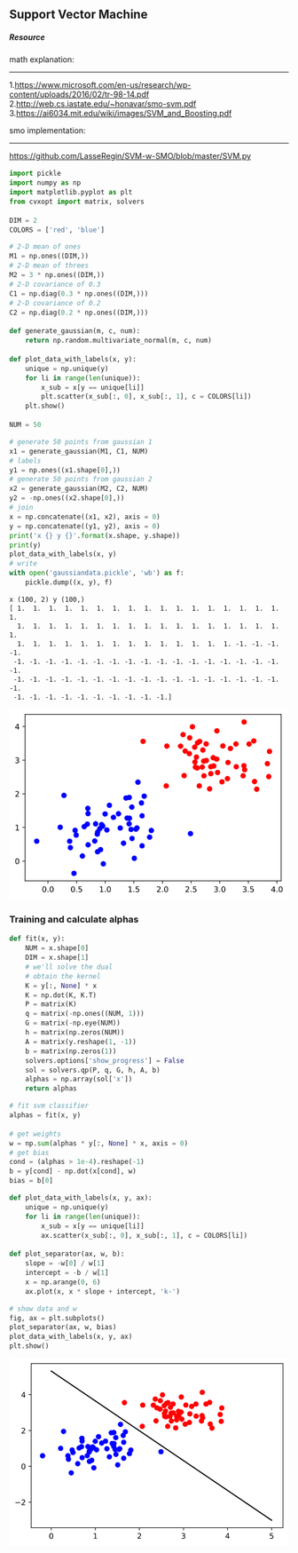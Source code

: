 ## Support Vector Machine

##### Resource
math explanation: 
___  
1.https://www.microsoft.com/en-us/research/wp-content/uploads/2016/02/tr-98-14.pdf
2.http://web.cs.iastate.edu/~honavar/smo-svm.pdf
3.https://ai6034.mit.edu/wiki/images/SVM_and_Boosting.pdf

smo implementation:
___
https://github.com/LasseRegin/SVM-w-SMO/blob/master/SVM.py



```python
import pickle
import numpy as np
import matplotlib.pyplot as plt
from cvxopt import matrix, solvers

DIM = 2
COLORS = ['red', 'blue']
```


```python
# 2-D mean of ones
M1 = np.ones((DIM,))
# 2-D mean of threes
M2 = 3 * np.ones((DIM,))
# 2-D covariance of 0.3
C1 = np.diag(0.3 * np.ones((DIM,)))
# 2-D covariance of 0.2
C2 = np.diag(0.2 * np.ones((DIM,)))

def generate_gaussian(m, c, num):
    return np.random.multivariate_normal(m, c, num)

def plot_data_with_labels(x, y):
    unique = np.unique(y)
    for li in range(len(unique)):
        x_sub = x[y == unique[li]]
        plt.scatter(x_sub[:, 0], x_sub[:, 1], c = COLORS[li])
    plt.show()

NUM = 50
```


```python
# generate 50 points from gaussian 1
x1 = generate_gaussian(M1, C1, NUM)
# labels
y1 = np.ones((x1.shape[0],))
# generate 50 points from gaussian 2
x2 = generate_gaussian(M2, C2, NUM)
y2 = -np.ones((x2.shape[0],))
# join
x = np.concatenate((x1, x2), axis = 0)
y = np.concatenate((y1, y2), axis = 0)
print('x {} y {}'.format(x.shape, y.shape))
print(y)
plot_data_with_labels(x, y)
# write
with open('gaussiandata.pickle', 'wb') as f:
    pickle.dump((x, y), f)
```

    x (100, 2) y (100,)
    [ 1.  1.  1.  1.  1.  1.  1.  1.  1.  1.  1.  1.  1.  1.  1.  1.  1.  1.
      1.  1.  1.  1.  1.  1.  1.  1.  1.  1.  1.  1.  1.  1.  1.  1.  1.  1.
      1.  1.  1.  1.  1.  1.  1.  1.  1.  1.  1.  1.  1.  1. -1. -1. -1. -1.
     -1. -1. -1. -1. -1. -1. -1. -1. -1. -1. -1. -1. -1. -1. -1. -1. -1. -1.
     -1. -1. -1. -1. -1. -1. -1. -1. -1. -1. -1. -1. -1. -1. -1. -1. -1. -1.
     -1. -1. -1. -1. -1. -1. -1. -1. -1. -1.]



    
![svg](support_vector_machine_from_scratch_files/support_vector_machine_from_scratch_4_1.svg)
    


### Training and calculate alphas


```python
def fit(x, y): 
    NUM = x.shape[0]
    DIM = x.shape[1]
    # we'll solve the dual
    # obtain the kernel
    K = y[:, None] * x
    K = np.dot(K, K.T)
    P = matrix(K)
    q = matrix(-np.ones((NUM, 1)))
    G = matrix(-np.eye(NUM))
    h = matrix(np.zeros(NUM))
    A = matrix(y.reshape(1, -1))
    b = matrix(np.zeros(1))
    solvers.options['show_progress'] = False
    sol = solvers.qp(P, q, G, h, A, b)
    alphas = np.array(sol['x'])
    return alphas
```


```python
# fit svm classifier
alphas = fit(x, y)

# get weights
w = np.sum(alphas * y[:, None] * x, axis = 0)
# get bias
cond = (alphas > 1e-4).reshape(-1)
b = y[cond] - np.dot(x[cond], w)
bias = b[0]
```


```python
def plot_data_with_labels(x, y, ax):
    unique = np.unique(y)
    for li in range(len(unique)):
        x_sub = x[y == unique[li]]
        ax.scatter(x_sub[:, 0], x_sub[:, 1], c = COLORS[li])

def plot_separator(ax, w, b):
    slope = -w[0] / w[1]
    intercept = -b / w[1]
    x = np.arange(0, 6)
    ax.plot(x, x * slope + intercept, 'k-')
```


```python
# show data and w
fig, ax = plt.subplots()
plot_separator(ax, w, bias)
plot_data_with_labels(x, y, ax)
plt.show()
```


    
![svg](support_vector_machine_from_scratch_files/support_vector_machine_from_scratch_9_0.svg)
    


